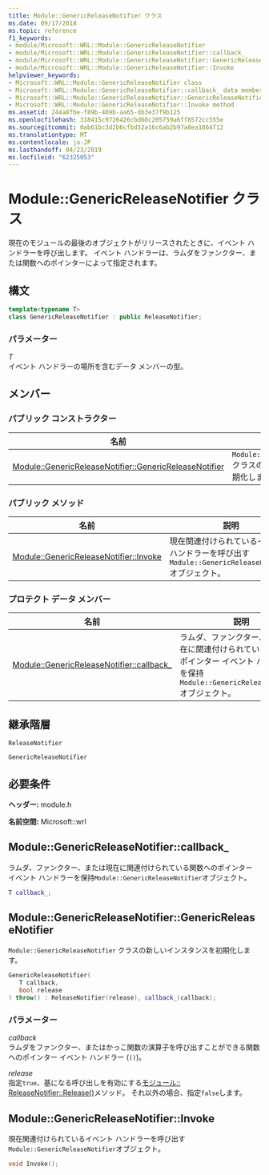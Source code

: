```yaml
---
title: Module::GenericReleaseNotifier クラス
ms.date: 09/17/2018
ms.topic: reference
f1_keywords:
- module/Microsoft::WRL::Module::GenericReleaseNotifier
- module/Microsoft::WRL::Module::GenericReleaseNotifier::callback_
- module/Microsoft::WRL::Module::GenericReleaseNotifier::GenericReleaseNotifier
- module/Microsoft::WRL::Module::GenericReleaseNotifier::Invoke
helpviewer_keywords:
- Microsoft::WRL::Module::GenericReleaseNotifier class
- Microsoft::WRL::Module::GenericReleaseNotifier::callback_ data member
- Microsoft::WRL::Module::GenericReleaseNotifier::GenericReleaseNotifier, constructor
- Microsoft::WRL::Module::GenericReleaseNotifier::Invoke method
ms.assetid: 244a8fbe-f89b-409b-aa65-db3e37f9b125
ms.openlocfilehash: 318415c9726426cbd60c205759a6ff8572cc555e
ms.sourcegitcommit: 0ab61bc3d2b6cfbd52a16c6ab2b97a8ea1864f12
ms.translationtype: MT
ms.contentlocale: ja-JP
ms.lasthandoff: 04/23/2019
ms.locfileid: "62325053"
---
```

# <a name="modulegenericreleasenotifier-class"></a>Module::GenericReleaseNotifier クラス

現在のモジュールの最後のオブジェクトがリリースされたときに、イベント ハンドラーを呼び出します。 イベント ハンドラーは、ラムダをファンクター、または関数へのポインターによって指定されます。

## <a name="syntax"></a>構文

```cpp
template<typename T>
class GenericReleaseNotifier : public ReleaseNotifier;
```

### <a name="parameters"></a>パラメーター

*T*<br/>
イベント ハンドラーの場所を含むデータ メンバーの型。

## <a name="members"></a>メンバー

### <a name="public-constructors"></a>パブリック コンストラクター

名前                                                                                                     | 説明
-------------------------------------------------------------------------------------------------------- | -------------------------------------------------------------------------
[Module::GenericReleaseNotifier::GenericReleaseNotifier](#genericreleasenotifier-genericreleasenotifier) | `Module::GenericReleaseNotifier` クラスの新しいインスタンスを初期化します。

### <a name="public-methods"></a>パブリック メソッド

名前                                                                     | 説明
------------------------------------------------------------------------ | --------------------------------------------------------------------------------------------
[Module::GenericReleaseNotifier::Invoke](#genericreleasenotifier-invoke) | 現在関連付けられているイベント ハンドラーを呼び出す`Module::GenericReleaseNotifier`オブジェクト。

### <a name="protected-data-members"></a>プロテクト データ メンバー

名前                                                                          | 説明
----------------------------------------------------------------------------- | ------------------------------------------------------------------------------------------------------------------------------------
[Module::GenericReleaseNotifier::callback_](#genericreleasenotifier-callback) | ラムダ、ファンクター、または現在に関連付けられている関数へのポインター イベント ハンドラーを保持`Module::GenericReleaseNotifier`オブジェクト。

## <a name="inheritance-hierarchy"></a>継承階層

`ReleaseNotifier`

`GenericReleaseNotifier`

## <a name="requirements"></a>必要条件

**ヘッダー:** module.h

**名前空間:** Microsoft::wrl

## <a name="genericreleasenotifier-callback"></a>Module::GenericReleaseNotifier::callback_

ラムダ、ファンクター、または現在に関連付けられている関数へのポインター イベント ハンドラーを保持`Module::GenericReleaseNotifier`オブジェクト。

```cpp
T callback_;
```

## <a name="genericreleasenotifier-genericreleasenotifier"></a>Module::GenericReleaseNotifier::GenericReleaseNotifier

`Module::GenericReleaseNotifier` クラスの新しいインスタンスを初期化します。

```cpp
GenericReleaseNotifier(
   T callback,
   bool release
) throw() : ReleaseNotifier(release), callback_(callback);
```

### <a name="parameters"></a>パラメーター

*callback*<br/>
ラムダをファンクター、またはかっこ関数の演算子を呼び出すことができる関数へのポインター イベント ハンドラー (`()`)。

*release*<br/>
指定`true`、基になる呼び出しを有効にする[モジュール:: ReleaseNotifier::Release()](module-releasenotifier-class.md#releasenotifier-release)メソッド。 それ以外の場合、指定`false`します。

## <a name="genericreleasenotifier-invoke"></a>Module::GenericReleaseNotifier::Invoke

現在関連付けられているイベント ハンドラーを呼び出す`Module::GenericReleaseNotifier`オブジェクト。

```cpp
void Invoke();
```
